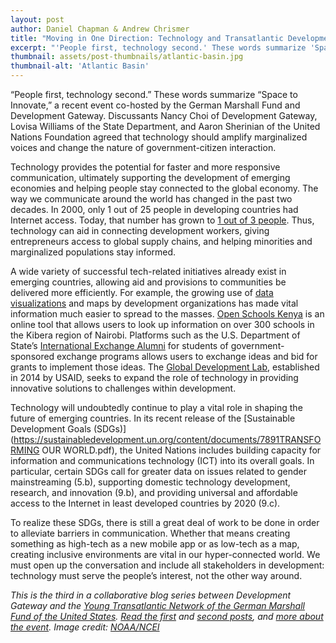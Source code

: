 ```yaml
---
layout: post
author: Daniel Chapman & Andrew Chrismer
title: "Moving in One Direction: Technology and Transatlantic Development"
excerpt: "'People first, technology second.' These words summarize 'Space to Innovate,' a recent event co-hosted by the German Marshall Fund and Development Gateway..."
thumbnail: assets/post-thumbnails/atlantic-basin.jpg
thumbnail-alt: 'Atlantic Basin'
---
```


“People first, technology second.” These words summarize “Space to Innovate,” a recent event co-hosted by the German Marshall Fund and Development Gateway. Discussants Nancy Choi of Development Gateway, Lovisa Williams of the State Department, and Aaron Sherinian of the United Nations Foundation agreed that technology should amplify marginalized voices and change the nature of government-citizen interaction.  

Technology provides the potential for faster and more responsive communication, ultimately supporting the development of emerging economies and helping people stay connected to the global economy. The way we communicate around the world has changed in the past two decades. In 2000, only 1 out of 25 people in developing countries had Internet access. Today, that number has grown to [1 out of 3 people](http://www.itu.int/en/ITU-D/Statistics/Documents/facts/ICTFactsFigures2015.pdf). Thus, technology can aid in connecting development workers, giving entrepreneurs access to global supply chains, and helping minorities and marginalized populations stay informed. 

A wide variety of successful tech-related initiatives already exist in emerging countries, allowing aid and provisions to communities be delivered more efficiently. For example, the growing use of [data visualizations](http://hdrdata.tumblr.com/) and maps by development organizations has made vital information much easier to spread to the masses. [Open Schools Kenya](www.openschoolskenya.org) is an online tool that allows users to look up information on over 300 schools in the Kibera region of Nairobi. Platforms such as the U.S. Department of State’s [International Exchange Alumni](https://alumni.state.gov/) for students of government-sponsored exchange programs allows users to exchange ideas and bid for grants to implement those ideas. The [Global Development Lab](https://www.usaid.gov/GlobalDevLab), established in 2014 by USAID, seeks to expand the role of technology in providing innovative solutions to challenges within development. 

Technology will undoubtedly continue to play a vital role in shaping the future of emerging countries. In its recent release of the [Sustainable Development Goals (SDGs)](https://sustainabledevelopment.un.org/content/documents/7891TRANSFORMING OUR WORLD.pdf), the United Nations includes building capacity for information and communications technology (ICT) into its overall goals.  In particular, certain SDGs call for greater data on issues related to gender mainstreaming (5.b), supporting domestic technology development, research, and innovation (9.b), and providing universal and affordable access to the Internet in least developed countries by 2020 (9.c). 

To realize these SDGs, there is still a great deal of work to be done in order to alleviate barriers in communication. Whether that means creating something as high-tech as a new mobile app or as low-tech as a map, creating inclusive environments are vital in our hyper-connected world. We must open up the conversation and include all stakeholders in development: technology must serve the people’s interest, not the other way around. 

*This is the third in a collaborative blog series between Development Gateway and the [Young Transatlantic Network of the German Marshall Fund of the United States](/http://www.gmfus.org/transatlantic-leadership-initiatives/next-generation-leaders-young-transatlantic-network). [Read the first](/2015/06/16/opening-up-atlantic/) and [second posts](/2015/07/21/technology-atlantic-basin/), and [more about the event](/2015/07/15/register-today-space-to-innovate/). Image credit: [NOAA/NCEI](http://www.ngdc.noaa.gov/mgg/image/globalimages.html)*
